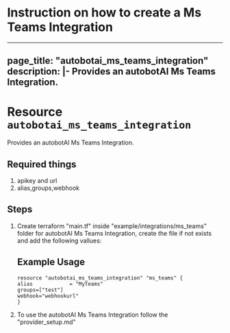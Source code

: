 # Instruction on how to create a Ms Teams Integration

---
page_title: "autobotai_ms_teams_integration"
description: |-
  Provides an autobotAI Ms Teams Integration.
---

# Resource `autobotai_ms_teams_integration`
Provides an autobotAI Ms Teams Integration.


## Required things 
1. apikey and url
2. alias,groups,webhook

## Steps 
1. Create terraform "main.tf" inside "example/integrations/ms_teams" folder for autobotAI Ms Teams Integration, create the file if not exists and add the following vallues:
    ## Example Usage 
    ```
    resource "autobotai_ms_teams_integration" "ms_teams" {
    alias            = "MyTeams"
    groups=["test"]
    webhook="webhookurl"
    }   

    ```
2. To use the autobotAI Ms Teams  Integration follow the "provider_setup.md"
